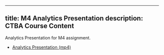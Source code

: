 
---
title: M4 Analytics Presentation
description: CTBA Course Content
---

Analytics Presentation for M4 assignment. 
- [Analytics Presentation (mp4)](AnalyticsPresentation.mp4)
